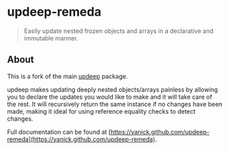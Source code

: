 # updeep-remeda

> Easily update nested frozen objects and arrays in a declarative and immutable
> manner.

## About

This is a fork of the main [updeep](github.com/substantial/updeep) package.

updeep makes updating deeply nested objects/arrays painless by allowing you to
declare the updates you would like to make and it will take care of the rest. It
will recursively return the same instance if no changes have been made, making
it ideal for using reference equality checks to detect changes.

Full documentation can be found at [https://yanick.github.com/updeep-remeda](https://yanick.github.com/updeep-remeda).
